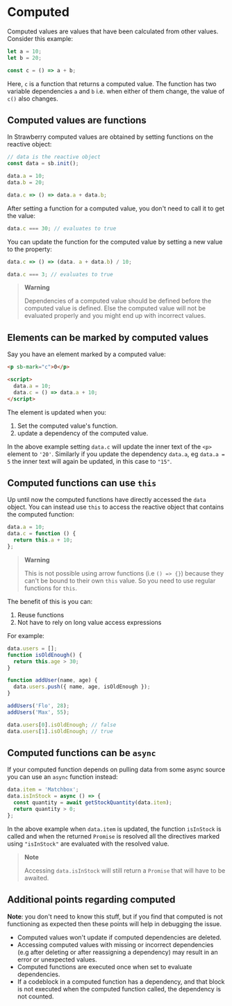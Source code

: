 # Computed

Computed values are values that have been calculated from other values. Consider this example:

```javascript
let a = 10;
let b = 20;

const c = () => a + b;
```

Here, `c` is a function that returns a computed value. The function has two
variable dependencies `a` and `b` i.e. when either of them change, the value of
`c()` also changes.

## Computed values are functions

In Strawberry computed values are obtained by setting functions on the reactive object:

```javascript
// data is the reactive object
const data = sb.init();

data.a = 10;
data.b = 20;

data.c => () => data.a + data.b;
```

After setting a function for a computed value, you don't need to call it to get
the value:

```javascript
data.c === 30; // evaluates to true
```

You can update the function for the computed value by setting a new value to the
property:

```javascript
data.c => () => (data. a + data.b) / 10;

data.c === 3; // evaluates to true
```

> **Warning**
>
> Dependencies of a computed value should be defined before the computed value
> is defined. Else the computed value will not be evaluated properly and you
> might end up with incorrect values.

## Elements can be marked by computed values

Say you have an element marked by a computed value:

```html
<p sb-mark="c">0</p>

<script>
  data.a = 10;
  data.c = () => data.a + 10;
</script>
```

The element is updated when you:

1. Set the computed value's function.
2. update a dependency of the computed value.

In the above example setting `data.c` will update the inner text of the `<p>`
element to `'20'`. Similarly if you update the dependency `data.a`, eg
`data.a = 5` the inner text will again be updated, in this case to `"15"`.

## Computed functions can use `this`

Up until now the computed functions have directly accessed the `data` object. You
can instead use `this` to access the reactive object that contains the computed
function:

```javascript
data.a = 10;
data.c = function () {
  return this.a + 10;
};
```

> **Warning**
>
> This is not possible using arrow functions (i.e `() => {}`) because they can't
> be bound to their own `this` value. So you need to use regular functions for
> `this`.

The benefit of this is you can:

1. Reuse functions
2. Not have to rely on long value access expressions

For example:

```javascript
data.users = [];
function isOldEnough() {
  return this.age > 30;
}

function addUser(name, age) {
  data.users.push({ name, age, isOldEnough });
}

addUsers('Flo', 28);
addUsers('Max', 55);

data.users[0].isOldEnough; // false
data.users[1].isOldEnough; // true
```

## Computed functions can be `async`

If your computed function depends on pulling data from some async source you
can use an `async` function instead:

```javascript
data.item = 'Matchbox';
data.isInStock = async () => {
  const quantity = await getStockQuantity(data.item);
  return quantity > 0;
};
```

In the above example when `data.item` is updated, the function `isInStock` is
called and when the returned `Promise` is resolved all the directives marked
using `"isInStock"` are evaluated with the resolved value.

> **Note**
>
> Accessing `data.isInStock` will still return a `Promise` that will have to be
> awaited.

## Additional points regarding computed

**Note**: you don't need to know this stuff, but if you find that computed is not
functioning as expected then these points will help in debugging the issue.

- Computed values won't update if computed dependencies are deleted.
- Accessing computed values with missing or incorrect dependencies (e.g after
  deleting or after reassigning a dependency) may result in an error or
  unexpected values.
- Computed functions are executed once when set to evaluate dependencies.
- If a codeblock in a computed function has a dependency, and that block is not
  executed when the computed function called, the dependency is not counted.
